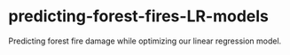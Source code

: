 # predicting-forest-fires-LR-models
Predicting forest fire damage while optimizing our linear regression model.
